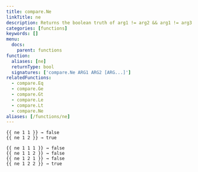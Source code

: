 ```yaml
---
title: compare.Ne
linkTitle: ne
description: Returns the boolean truth of arg1 != arg2 && arg1 != arg3.
categories: [functions]
keywords: []
menu:
  docs:
    parent: functions
function:
  aliases: [ne]
  returnType: bool
  signatures: ['compare.Ne ARG1 ARG2 [ARG...]']
relatedFunctions:
  - compare.Eq
  - compare.Ge
  - compare.Gt
  - compare.Le
  - compare.Lt
  - compare.Ne
aliases: [/functions/ne]
---
```


```go-html-template
{{ ne 1 1 }} → false
{{ ne 1 2 }} → true

{{ ne 1 1 1 }} → false
{{ ne 1 1 2 }} → false
{{ ne 1 2 1 }} → false
{{ ne 1 2 2 }} → true
```
